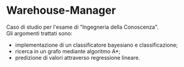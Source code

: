 # Warehouse-Manager
Caso di studio per l'esame di "Ingegneria della Conoscenza". \
Gli argomenti trattati sono:
- implementazione di un classificatore bayesiano e classificazione;
- ricerca in un grafo mediante algoritmo A*;
- predizione di valori attraverso regressione lineare.
